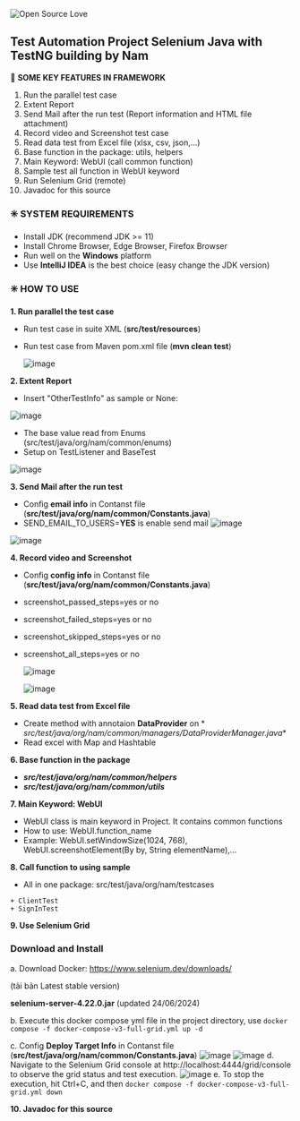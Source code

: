 ![Open Source Love](https://badges.frapsoft.com/os/v1/open-source.svg?v=103)

## Test Automation Project Selenium Java with TestNG building by Nam

🔆 **SOME KEY FEATURES IN FRAMEWORK**

1. Run the parallel test case
2. Extent Report
3. Send Mail after the run test (Report information and HTML file attachment)
4. Record video and Screenshot test case
5. Read data test from Excel file (xlsx, csv, json,...)
6. Base function in the package: utils, helpers
7. Main Keyword: WebUI (call common function)
8. Sample test all function in WebUI keyword
9. Run Selenium Grid (remote)
10. Javadoc for this source

### ✳️ **SYSTEM REQUIREMENTS**

- Install JDK (recommend JDK >= 11)
- Install Chrome Browser, Edge Browser, Firefox Browser
- Run well on the **Windows** platform
- Use **IntelliJ IDEA** is the best choice (easy change the JDK version)

### ✳️ **HOW TO USE**

**1. Run parallel the test case**

- Run test case in suite XML (**src/test/resources**)
- Run test case from Maven pom.xml file
  (**mvn clean test**)

  ![image](assets/img.png)

**2. Extent Report**

- Insert "OtherTestInfo" as sample or None:

![image](assets/img_1.png)

- The base value read from Enums (src/test/java/org/nam/common/enums)
- Setup on TestListener and BaseTest

![image](assets/img_2.png)

**3. Send Mail after the run test**

- Config **email info** in Contanst file
  (**src/test/java/org/nam/common/Constants.java**)
- SEND_EMAIL_TO_USERS=**YES** is enable send mail
  ![image](assets/img_3.png)

![image](assets/img_4.png)

**4. Record video and Screenshot**

- Config **config info** in Contanst file
  (**src/test/java/org/nam/common/Constants.java**)
- screenshot_passed_steps=yes or no
- screenshot_failed_steps=yes or no
- screenshot_skipped_steps=yes or no
- screenshot_all_steps=yes or no

  ![image](assets/img_5.png)

  ![image](assets/img_6.png)

**5. Read data test from Excel file**

- Create method with annotaion **DataProvider** on *
  *src/test/java/org/nam/common/managers/DataProviderManager.java**
- Read excel with Map and Hashtable

**6. Base function in the package**

- **_src/test/java/org/nam/common/helpers_**
- **_src/test/java/org/nam/common/utils_**

**7. Main Keyword: WebUI**

- WebUI class is main keyword in Project. It contains common functions
- How to use: WebUI.function_name
- Example: WebUI.setWindowSize(1024, 768), WebUI.screenshotElement(By by, String elementName),...

**8. Call function to using sample**

- All in one package: src/test/java/org/nam/testcases

```
+ ClientTest
+ SignInTest
```

**9. Use Selenium Grid**

### Download and Install

a. Download Docker: https://www.selenium.dev/downloads/

(tải bản Latest stable version)

**selenium-server-4.22.0.jar** (updated 24/06/2024)

b. Execute this docker compose yml file in the project directory,
use `docker compose -f docker-compose-v3-full-grid.yml up -d`

c. Config **Deploy Target Info** in Contanst file
(**src/test/java/org/nam/common/Constants.java**)
![image](assets/img_7.png)
![image](assets/img_9.png)
d. Navigate to the Selenium Grid console at http://localhost:4444/grid/console to observe the grid status and test
execution.
![image](assets/img_8.png)
e. To stop the execution, hit Ctrl+C, and then `docker compose -f docker-compose-v3-full-grid.yml down`

**10. Javadoc for this source**
